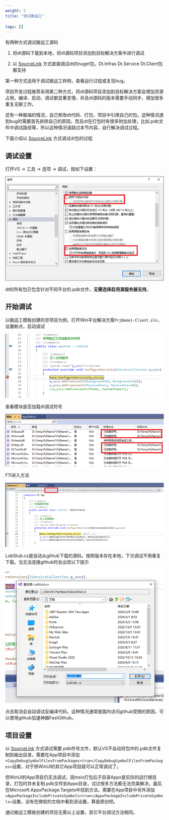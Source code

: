 ```yaml
---
weight: 3
title: "调试搬运工"

tags: []
---
```


有两种方式调试搬运工源码
1. 将dt源码下载到本地，将dt源码项目添加到目标解决方案中进行调试

2. 以 [SourceLink](https://github.com/dotnet/sourcelink/) 方式直接调试dt的nuget包，Dt.Infras Dt.Service Dt.Client包都支持

第一种方式适用于调试搬运工样例，查看运行过程或复现bug。

项目开发过程推荐采用第二种方式，将dt源码项目添加到目标解决方案会增加资源占用，编译、启动、调试都显著变慢，并且dt源码的版本需要手动同步，增加很多重复无聊工作。

还有一种极端的情况，自己修改dt代码、打包，项目中引用自己的包。这种情况遇到bug时需要首先排除自己的原因，而且dt在打包时有很多附加处理，比如.pdb文件中调试路径等，所以这种情况请跳过本节内容，自行解决调试过程。

下面介绍以 [SourceLink](https://github.com/dotnet/sourcelink/) 方式调试dt包的过程

## 调试设置
打开VS -> 工具 -> 选项 -> 调试，按如下设置：

![](1.png)

dt的所有包已包含针对不同平台的.pdb文件，**无需选择启用源服务器支持**。

## 开始调试
以搬运工模板创建的空项目为例，打开Win平台解决方案`PrjName1-Client.sln`，设置断点，启动调试

![](2.png)

查看模块是否加载dt调试符号

![](3.png)

F11进入方法

![](4.png)

LobStub.cs是自动从github下载的源码，按照版本存在本地，下次调试不用重复下载。当无法连接github时会出现以下提示

![](5.png)

点击取消会自动调试反编译代码，这种情况通常是国内访问github受限的原因，可以使用github加速神器FastGithub。

## 项目设置

以 [SourceLink](https://github.com/dotnet/sourcelink/) 方式调试需要.pdb符号文件，默认VS不自动将包中的.pdb文件复制到输出目录，需要在App项目中添加`<CopyDebugSymbolFilesFromPackages>true</CopyDebugSymbolFilesFromPackages>`设置，对于除WinUI的其它App项目就可以正常调试了。

但WinUI的App项目仍无法调试，因msix打包后子目录Appx是实际的运行根目录，打包时并未复制.pdb文件到Appx目录，试过很多方法都无法完美解决，最后在Microsoft.AppxPackage.Targets中找到方法，需要在App项目中另外添加`<AppxPackageIncludePrivateSymbols>true</AppxPackageIncludePrivateSymbols>`设置，没有在微软的文档中看到该设置，算是原创吧。 

通过搬运工模板创建的项目无需以上设置，其它平台调试方法相同。







